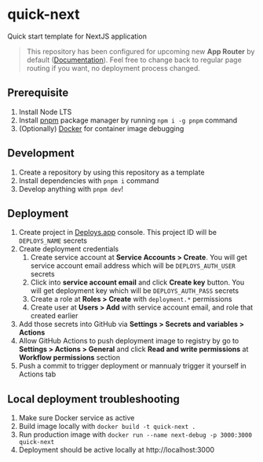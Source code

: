 quick-next
===

Quick start template for NextJS application

> This repository has been configured for upcoming new **App Router** by default ([Documentation](https://beta.nextjs.org/docs/routing/fundamentals)). Feel free to change back to regular page routing if you want, no deployment process changed.

Prerequisite
---

1. Install Node LTS
2. Install [pnpm](https://pnpm.io) package manager by running `npm i -g pnpm` command
3. (Optionally) [Docker](https://docker.com) for container image debugging

Development
---

1. Create a repository by using this repository as a template
2. Install dependencies with `pnpm i` command
3. Develop anything with `pnpm dev`!

Deployment
---

1. Create project in [Deploys.app](https://deploys.app) console. This project ID will be `DEPLOYS_NAME` secrets
2. Create deployment credentials
    1. Create service account at **Service Accounts > Create**. You will get service account email address which will be `DEPLOYS_AUTH_USER` secrets
    2. Click into **service account email** and click **Create key** button. You will get deployment key which will be `DEPLOYS_AUTH_PASS` secrets
    3. Create a role at **Roles > Create** with `deployment.*` permissions
    4. Create user at **Users > Add** with service account email, and role that created earlier
3. Add those secrets into GitHub via **Settings > Secrets and variables > Actions**
4. Allow GitHub Actions to push deployment image to registry by go to **Settings > Actions > General** and click **Read and write permissions** at **Workflow permissions** section
5. Push a commit to trigger deployment or mannualy trigger it yourself in Actions tab

Local deployment troubleshooting
---

1. Make sure Docker service as active
2. Build image locally with `docker build -t quick-next .`
3. Run production image with `docker run --name next-debug -p 3000:3000 quick-next`
4. Deployment should be active locally at http://localhost:3000

